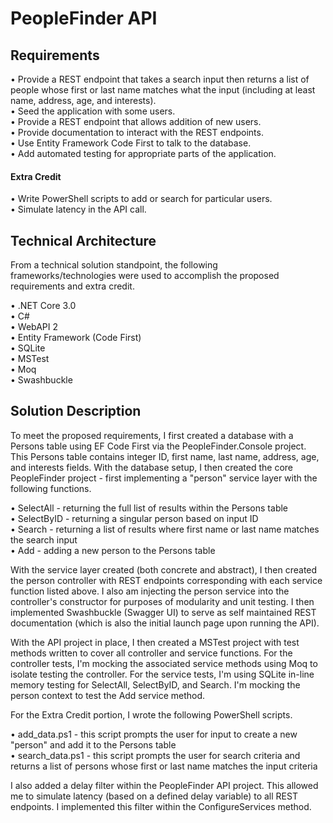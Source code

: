 # PeopleFinder API
## Requirements
• Provide a REST endpoint that takes a search input then returns a list of people whose first or last name matches what the input (including at least name, address, age, and interests).<br/>
• Seed the application with some users.<br/>
• Provide a REST endpoint that allows addition of new users.<br/>
• Provide documentation to interact with the REST endpoints.<br/>
• Use Entity Framework Code First to talk to the database.<br/>
• Add automated testing for appropriate parts of the application.
#### Extra Credit
• Write PowerShell scripts to add or search for particular users.<br/>
• Simulate latency in the API call.

## Technical Architecture
From a technical solution standpoint, the following frameworks/technologies were used to accomplish the proposed requirements and extra credit.

• .NET Core 3.0<br/>
• C#<br/>
• WebAPI 2<br/>
• Entity Framework (Code First)<br/>
• SQLite<br/>
• MSTest<br/>
• Moq<br/>
• Swashbuckle<br/>

## Solution Description
To meet the proposed requirements, I first created a database with a Persons table using EF Code First via the PeopleFinder.Console project. This Persons table contains integer ID, first name, last name, address, age, and interests fields. With the database setup, I then created the core PeopleFinder project - first implementing a "person" service layer with the following functions.

• SelectAll - returning the full list of results within the Persons table<br/>
• SelectByID - returning a singular person based on input ID<br/>
• Search - returning a list of results where first name or last name matches the search input<br/>
• Add - adding a new person to the Persons table

With the service layer created (both concrete and abstract), I then created the person controller with REST endpoints corresponding with each service function listed above. I also am injecting the person service into the controller's constructor for purposes of modularity and unit testing. I then implemented Swashbuckle (Swagger UI) to serve as self maintained REST documentation (which is also the initial launch page upon running the API).

With the API project in place, I then created a MSTest project with test methods written to cover all controller and service functions. For the controller tests, I'm mocking the associated service methods using Moq to isolate testing the controller. For the service tests, I'm using SQLite in-line memory testing for SelectAll, SelectByID, and Search. I'm mocking the person context to test the Add service method.

For the Extra Credit portion, I wrote the following PowerShell scripts.

• add_data.ps1 - this script prompts the user for input to create a new "person" and add it to the Persons table<br/>
• search_data.ps1 - this script prompts the user for search criteria and returns a list of persons whose first or last name matches the input criteria

I also added a delay filter within the PeopleFinder API project. This allowed me to simulate latency (based on a defined delay variable) to all REST endpoints. I implemented this filter within the ConfigureServices method.